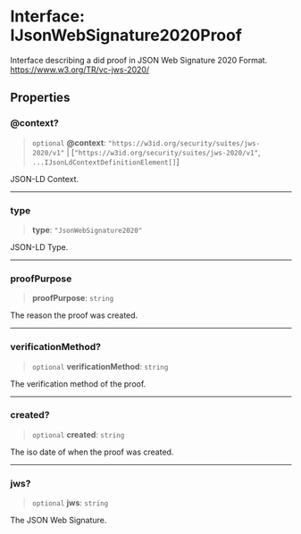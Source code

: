 # Interface: IJsonWebSignature2020Proof

Interface describing a did proof in JSON Web Signature 2020 Format.
https://www.w3.org/TR/vc-jws-2020/

## Properties

### @context?

> `optional` **@context**: `"https://w3id.org/security/suites/jws-2020/v1"` \| \[`"https://w3id.org/security/suites/jws-2020/v1"`, `...IJsonLdContextDefinitionElement[]`\]

JSON-LD Context.

***

### type

> **type**: `"JsonWebSignature2020"`

JSON-LD Type.

***

### proofPurpose

> **proofPurpose**: `string`

The reason the proof was created.

***

### verificationMethod?

> `optional` **verificationMethod**: `string`

The verification method of the proof.

***

### created?

> `optional` **created**: `string`

The iso date of when the proof was created.

***

### jws?

> `optional` **jws**: `string`

The JSON Web Signature.
